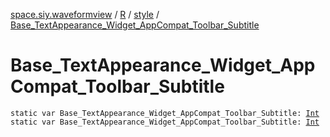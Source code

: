 [space.siy.waveformview](../../index.md) / [R](../index.md) / [style](index.md) / [Base_TextAppearance_Widget_AppCompat_Toolbar_Subtitle](./-base_-text-appearance_-widget_-app-compat_-toolbar_-subtitle.md)

# Base_TextAppearance_Widget_AppCompat_Toolbar_Subtitle

`static var Base_TextAppearance_Widget_AppCompat_Toolbar_Subtitle: `[`Int`](https://kotlinlang.org/api/latest/jvm/stdlib/kotlin/-int/index.html)
`static var Base_TextAppearance_Widget_AppCompat_Toolbar_Subtitle: `[`Int`](https://kotlinlang.org/api/latest/jvm/stdlib/kotlin/-int/index.html)